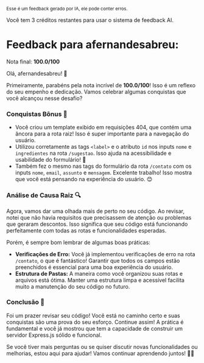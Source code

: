 <sup>Esse é um feedback gerado por IA, ele pode conter erros.</sup>

Você tem 3 créditos restantes para usar o sistema de feedback AI.

# Feedback para afernandesabreu:

Nota final: **100.0/100**

Olá, afernandesabreu! 🎉

Primeiramente, parabéns pela nota incrível de **100.0/100**! Isso é um reflexo do seu empenho e dedicação. Vamos celebrar algumas conquistas que você alcançou nesse desafio?

### Conquistas Bônus 🎊
- Você criou um template exibido em requisições 404, que contém uma âncora para a rota raiz! Isso é super importante para a navegação do usuário. 
- Utilizou corretamente as tags `<label>` e o atributo `id` nos inputs `nome` e `ingredientes` na rota `/sugestao`. Isso ajuda na acessibilidade e usabilidade do formulário! 👏
- Também fez o mesmo nas tags do formulário da rota `/contato` com os inputs `nome`, `email`, `assunto` e `mensagem`. Excelente trabalho! Isso mostra que você está pensando na experiência do usuário. 😊

### Análise de Causa Raiz 🔍
Agora, vamos dar uma olhada mais de perto no seu código. Ao revisar, notei que não havia requisitos que precisassem de atenção ou problemas que geraram descontos. Isso significa que seu código está funcionando perfeitamente com todas as rotas e funcionalidades esperadas.

Porém, é sempre bom lembrar de algumas boas práticas:
- **Verificações de Erro:** Você já implementou verificações de erro na rota `/contato`, o que é fantástico! Garantir que todos os campos estão preenchidos é essencial para uma boa experiência do usuário.
- **Estrutura de Pastas:** A maneira como você organizou suas rotas e arquivos está ótima. Manter uma estrutura limpa e acessível facilita muito a manutenção do seu código no futuro.

### Conclusão 🌟
Foi um prazer revisar seu código! Você está no caminho certo e suas conquistas são uma prova do seu esforço. Continue assim! A prática é fundamental e você já mostrou que tem a capacidade de construir um servidor Express.js sólido e funcional.

Se você tiver mais perguntas ou se quiser discutir novas funcionalidades ou melhorias, estou aqui para ajudar! Vamos continuar aprendendo juntos! 🚀💡